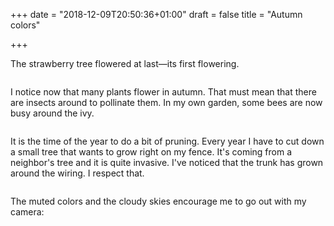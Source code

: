 +++
date = "2018-12-09T20:50:36+01:00"
draft = false
title = "Autumn colors"

+++

The strawberry tree flowered at last—its first flowering.

<a href="https://jsilvela.smugmug.com/Other/Sueltas/i-CsvVXmR/A"><img src="https://photos.smugmug.com/Other/Sueltas/i-CsvVXmR/0/2c05fa54/M/P1030702-M.jpg" alt=""></a>

I notice now that many plants flower in autumn. That must mean that there are insects
around to pollinate them. In my own garden, some bees are now busy around the ivy.

<a href="https://jsilvela.smugmug.com/Other/Sueltas/i-JQsSwsP/A"><img src="https://photos.smugmug.com/Other/Sueltas/i-JQsSwsP/0/b3ac6f6c/M/P1030717-M.jpg" alt=""></a>

It is the time of the year to do a bit of pruning. Every year I have to cut down a
small tree that wants to grow right on my fence. It's coming from a neighbor's tree
and it is quite invasive. I've noticed that the trunk has grown around the wiring.
I respect that.

<a href="https://jsilvela.smugmug.com/Other/Sueltas/i-rmR9tvs/A"><img src="https://photos.smugmug.com/Other/Sueltas/i-rmR9tvs/0/4a353725/M/P1030704-M.jpg" alt=""></a>

The muted colors and the cloudy skies encourage me to go out with my camera:

<a href="https://jsilvela.smugmug.com/Other/Sueltas/i-NcQWK3R/A"><img src="https://photos.smugmug.com/Other/Sueltas/i-NcQWK3R/0/cae41d19/M/P1030736-M.jpg" alt=""></a>

<a href="https://jsilvela.smugmug.com/Other/Sueltas/i-hfbFQRQ/A"><img src="https://photos.smugmug.com/Other/Sueltas/i-hfbFQRQ/0/98711898/M/P1030757-M.jpg" alt=""></a>

<a href="https://jsilvela.smugmug.com/Other/Sueltas/i-kzN78R5/A"><img src="https://photos.smugmug.com/Other/Sueltas/i-kzN78R5/0/0bd2a062/M/P1030784-M.jpg" alt=""></a>